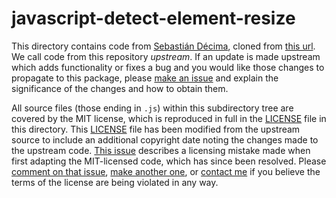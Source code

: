 javascript-detect-element-resize
================================

This directory contains code from [Sebastián Décima](https://github.com/sdecima), cloned from [this url](https://github.com/sdecima/javascript-detect-element-resize). We call code from this repository *upstream*. If an update is made upstream which adds functionality or fixes a bug and you would like those changes to propagate to this package, please [make an issue](https://github.com/cosmicexplorer/detect-element-resize/issues/new) and explain the significance of the changes and how to obtain them.

All source files (those ending in `.js`) within this subdirectory tree are covered by the MIT license, which is reproduced in full in the [LICENSE](LICENSE) file in this directory. This [LICENSE](LICENSE) file has been modified from the upstream source to include an additional copyright date noting the changes made to the upstream code. [This issue](https://github.com/cosmicexplorer/detect-element-resize/issues/2) describes a licensing mistake made when first adapting the MIT-licensed code, which has since been resolved. Please [comment on that issue](https://github.com/cosmicexplorer/detect-element-resize/issues/2), [make another one](https://github.com/cosmicexplorer/detect-element-resize/issues/new), or [contact me](https://github.com/cosmicexplorer) if you believe the terms of the license are being violated in any way.
